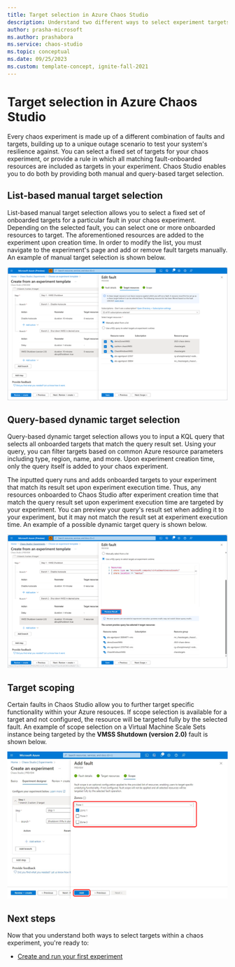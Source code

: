 ```yaml
---
title: Target selection in Azure Chaos Studio
description: Understand two different ways to select experiment targets and target scoping in Azure Chaos Studio.
author: prasha-microsoft
ms.author: prashabora
ms.service: chaos-studio
ms.topic: conceptual
ms.date: 09/25/2023
ms.custom: template-concept, ignite-fall-2021
---
```


# Target selection in Azure Chaos Studio

Every chaos experiment is made up of a different combination of faults and targets, building up to a unique outage scenario to test your system's resilience against. You can select a fixed set of targets for your chaos experiment, or provide a rule in which all matching fault-onboarded resources are included as targets in your experiment. Chaos Studio enables you to do both by providing both manual and query-based target selection.

## List-based manual target selection

List-based manual target selection allows you to select a fixed set of onboarded targets for a particular fault in your chaos experiment. Depending on the selected fault, you can select one or more onboarded resources to target. The aforementioned resources are added to the experiment upon creation time. In order to modify the list, you must navigate to the experiment's page and add or remove fault targets manually. An example of manual target selection is shown below.

[ ![Screenshot that shows the list-based manual target selection option in the Azure portal.](images/manual-target-selection.png) ](images/manual-target-selection.png#lightbox)

## Query-based dynamic target selection

Query-based dynamic target selection allows you to input a KQL query that selects all onboarded targets that match the query result set. Using your query, you can filter targets based on common Azure resource parameters including type, region, name, and more. Upon experiment creation time, only the query itself is added to your chaos experiment. 

The inputted query runs and adds onboarded targets to your experiment that match its result set upon experiment execution time. Thus, any resources onboarded to Chaos Studio after experiment creation time that match the query result set upon experiment execution time are targeted by your experiment. You can preview your query's result set when adding it to your experiment, but it may not match the result set at experiment execution time. An example of a possible dynamic target query is shown below.

[ ![Screenshot that shows the query-based dynamic target selection option in the Azure portal.](images/dynamic-target-selection-preview.png) ](images/dynamic-target-selection-preview.png#lightbox)

## Target scoping

Certain faults in Chaos Studio allow you to further target specific functionality within your Azure resouces. If scope selection is available for a target and not configured, the resource will be targeted fully by the selected fault. An example of scope selection on a Virtual Machine Scale Sets instance being targeted by the **VMSS Shutdown (version 2.0)** fault is shown below.

[ ![Screenshot that shows scope selection being done on a target.](images/tutorial-dynamic-targets-fault-zones.png) ](images/tutorial-dynamic-targets-fault-zones.png#lightbox)

## Next steps
Now that you understand both ways to select targets within a chaos experiment, you're ready to:

- [Create and run your first experiment](chaos-studio-tutorial-service-direct-portal.md)
